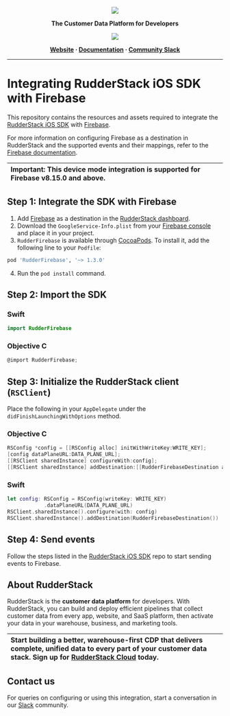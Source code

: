 <p align="center">
  <a href="https://rudderstack.com/">
    <img src="https://user-images.githubusercontent.com/59817155/121357083-1c571300-c94f-11eb-8cc7-ce6df13855c9.png">
  </a>
</p>

<p align="center"><b>The Customer Data Platform for Developers</b></p>

<p align="center">
  <a href="https://cocoapods.org/pods/RudderFirebase">
    <img src="https://img.shields.io/cocoapods/v/RudderFirebase.svg?style=flat">
    </a>
</p>

<p align="center">
  <b>
    <a href="https://rudderstack.com">Website</a>
    ·
    <a href="https://www.rudderstack.com/docs/stream-sources/rudderstack-sdk-integration-guides/rudderstack-ios-sdk/ios-v2/">Documentation</a>
    ·
    <a href="https://rudderstack.com/join-rudderstack-slack-community">Community Slack</a>
  </b>
</p>

---
# Integrating RudderStack iOS SDK with Firebase

This repository contains the resources and assets required to integrate the [RudderStack iOS SDK](https://www.rudderstack.com/docs/stream-sources/rudderstack-sdk-integration-guides/rudderstack-ios-sdk/ios-v2/) with [Firebase](https://firebase.google.com/).

For more information on configuring Firebase as a destination in RudderStack and the supported events and their mappings, refer to the [Firebase documentation](https://www.rudderstack.com/docs/destinations/analytics/firebase/).

| Important: This device mode integration is supported for Firebase v8.15.0 and above.|
| :---|

## Step 1: Integrate the SDK with Firebase

1. Add [Firebase](http://firebase.google.com) as a destination in the [RudderStack dashboard](https://app.rudderstack.com/).
2. Download the `GoogleService-Info.plist` from your [Firebase console](https://console.firebase.google.com/) and place it in your project.
3. `RudderFirebase` is available through [CocoaPods](https://cocoapods.org). To install it, add the following line to your `Podfile`:

```ruby
pod 'RudderFirebase', '~> 1.3.0'
```
4. Run the `pod install` command.

## Step 2: Import the SDK

### Swift

```swift
import RudderFirebase
```

### Objective C

```objectivec
@import RudderFirebase;
```

## Step 3: Initialize the RudderStack client (`RSClient`)

Place the following in your `AppDelegate` under the `didFinishLaunchingWithOptions` method.

### Objective C

```objective-c
RSConfig *config = [[RSConfig alloc] initWithWriteKey:WRITE_KEY];
[config dataPlaneURL:DATA_PLANE_URL];
[[RSClient sharedInstance] configureWith:config];
[[RSClient sharedInstance] addDestination:[[RudderFirebaseDestination alloc] init]];
```
### Swift

```swift
let config: RSConfig = RSConfig(writeKey: WRITE_KEY)
            .dataPlaneURL(DATA_PLANE_URL)
RSClient.sharedInstance().configure(with: config)
RSClient.sharedInstance().addDestination(RudderFirebaseDestination())
```

## Step 4: Send events

Follow the steps listed in the [RudderStack iOS SDK](https://github.com/rudderlabs/rudder-sdk-ios/tree/master-v2#sending-events) repo to start sending events to Firebase.

## About RudderStack

RudderStack is the **customer data platform** for developers. With RudderStack, you can build and deploy efficient pipelines that collect customer data from every app, website, and SaaS platform, then activate your data in your warehouse, business, and marketing tools.

| Start building a better, warehouse-first CDP that delivers complete, unified data to every part of your customer data stack. Sign up for [RudderStack Cloud](https://app.rudderstack.com/signup?type=freetrial) today. |
| :---|

## Contact us

For queries on configuring or using this integration, start a conversation in our [Slack](https://rudderstack.com/join-rudderstack-slack-community) community.
